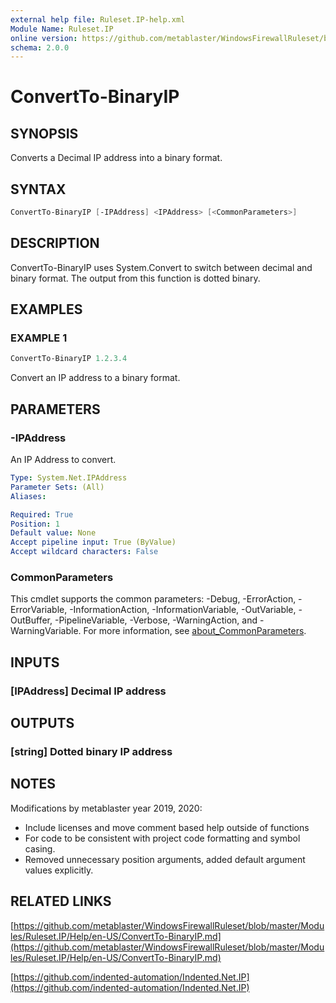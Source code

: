 ```yaml
---
external help file: Ruleset.IP-help.xml
Module Name: Ruleset.IP
online version: https://github.com/metablaster/WindowsFirewallRuleset/blob/master/Modules/Ruleset.IP/Help/en-US/ConvertTo-BinaryIP.md
schema: 2.0.0
---
```


# ConvertTo-BinaryIP

## SYNOPSIS

Converts a Decimal IP address into a binary format.

## SYNTAX

```powershell
ConvertTo-BinaryIP [-IPAddress] <IPAddress> [<CommonParameters>]
```

## DESCRIPTION

ConvertTo-BinaryIP uses System.Convert to switch between decimal and binary format.
The output from this function is dotted binary.

## EXAMPLES

### EXAMPLE 1

```powershell
ConvertTo-BinaryIP 1.2.3.4
```

Convert an IP address to a binary format.

## PARAMETERS

### -IPAddress

An IP Address to convert.

```yaml
Type: System.Net.IPAddress
Parameter Sets: (All)
Aliases:

Required: True
Position: 1
Default value: None
Accept pipeline input: True (ByValue)
Accept wildcard characters: False
```

### CommonParameters

This cmdlet supports the common parameters: -Debug, -ErrorAction, -ErrorVariable, -InformationAction, -InformationVariable, -OutVariable, -OutBuffer, -PipelineVariable, -Verbose, -WarningAction, and -WarningVariable. For more information, see [about_CommonParameters](http://go.microsoft.com/fwlink/?LinkID=113216).

## INPUTS

### [IPAddress] Decimal IP address

## OUTPUTS

### [string] Dotted binary IP address

## NOTES

Modifications by metablaster year 2019, 2020:

- Include licenses and move comment based help outside of functions
- For code to be consistent with project code formatting and symbol casing.
- Removed unnecessary position arguments, added default argument values explicitly.

## RELATED LINKS

[https://github.com/metablaster/WindowsFirewallRuleset/blob/master/Modules/Ruleset.IP/Help/en-US/ConvertTo-BinaryIP.md](https://github.com/metablaster/WindowsFirewallRuleset/blob/master/Modules/Ruleset.IP/Help/en-US/ConvertTo-BinaryIP.md)

[https://github.com/indented-automation/Indented.Net.IP](https://github.com/indented-automation/Indented.Net.IP)
